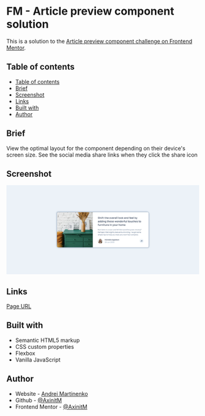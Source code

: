# FM - Article preview component solution

This is a solution to the [Article preview component challenge on Frontend Mentor](https://www.frontendmentor.io/challenges/article-preview-component-dYBN_pYFT).

## Table of contents
- [Table of contents](#table-of-contents)
- [Brief](#brief)
- [Screenshot](#screenshot)
- [Links](#links)
- [Built with](#built-with)
- [Author](#author)

## Brief
View the optimal layout for the component depending on their device's screen size. 
See the social media share links when they click the share icon

## Screenshot

![](/images/screenshot.png)

## Links

[Page URL](https://axinitm.github.io/FM-Article-preview-component/)

## Built with

- Semantic HTML5 markup
- CSS custom properties
- Flexbox
- Vanilla JavaScript

## Author

- Website - [Andrei Martinenko](https://www.frontender.biz)
- Github - [@AxinitM](https://www.frontendmentor.io/profile/AxinitM)
- Frontend Mentor - [@AxinitM](https://github.com/AxinitM)
